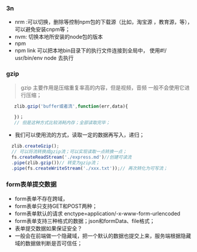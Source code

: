 ### 3n
- nrm :可以切换，删除等控制npm包的下载源（比如，淘宝源 ，教育源，等），可以避免安装cnpm等；
- nvm: 切换本地所安装的node包的版本
- npm
- npm link 可以把本地bin目录下的执行文件连接到全局中， 使用#!/ usr/bin/env node 去执行

### gzip 
> gzip 主要作用是压缩重复率高的内容，但是视频，音频 一般不会使用它进行压缩；
```javascript
   zlib.gzip('buffer或者流',function(err,data){
     
   })；
   // 但是这种方式比较消耗内存；全部读取完毕；
```
- 我们可以使用流的方式，读取一定的数据再写入，递归；
```javascript
  zlib.createGzip();
  // 可以将流转换成gzip流；可以实现读取一点转换一点；
  fs.createReadStream('./express.md')//创建可读流
  .pipe(zlib.gzip())// 转变为gzip流；
  .pipe(fs.createWriteStream('./xxx.txt'));// 再次转化为可写流；
```
### form表单提交数据
- form表单不存在跨域，
- form表单只支持GET和POST两种；
- form表单默认的请求 enctype=application/-x-www-form-urlencoded
- form表单支持三种格式的数据；json和formData、file格式； 
- 表单提交数据如果保证安全？
- 一般会在前端做一个隐藏域，把一个默认的数据也提交上来，服务端根据隐藏域的数据做判断是否可信任；
  

